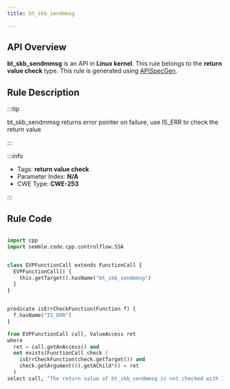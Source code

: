 ```yaml
---
title: bt_skb_sendmmsg

---
```



## API Overview
**bt_skb_sendmmsg** is an API in **Linux kernel**. This rule belongs to the **return value check** type. This rule is generated using [APISpecGen](../../tools/APISpecGen).
## Rule Description

:::tip

bt_skb_sendmmsg returns error pointer on failure, use IS_ERR to check the return value

:::

:::info

- Tags: **return value check**
- Parameter Index: **N/A**
- CWE Type: **CWE-253**

:::

## Rule Code
```python

import cpp
import semmle.code.cpp.controlflow.SSA


class EVPFunctionCall extends FunctionCall {
  EVPFunctionCall() {
    this.getTarget().hasName("bt_skb_sendmmsg")
  }
}


predicate isErrCheckFunction(Function f) {
  f.hasName("IS_ERR") 
}

from EVPFunctionCall call, ValueAccess ret
where
  ret = call.getAnAccess() and
  not exists(FunctionCall check |
    isErrCheckFunction(check.getTarget()) and
    check.getArgument(0).getAChild*() = ret
  )
select call, "The return value of bt_skb_sendmmsg is not checked with IS_ERR."
    
```
